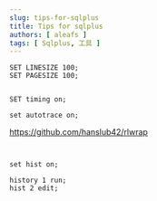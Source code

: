 ```yaml
---
slug: tips-for-sqlplus
title: Tips for sqlplus
authors: [ aleafs ]
tags: [ Sqlplus, 工具 ]
---
```


```oraclesqlplus
SET LINESIZE 100;
SET PAGESIZE 100;
```

```oraclesqlplus

SET timing on;

set autotrace on;

```

https://github.com/hanslub42/rlwrap

```oraclesqlplus


set hist on;

history 1 run;
hist 2 edit;

```
